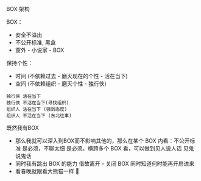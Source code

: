 
BOX 架构

BOX：
- 安全不溢出
- 不公开标准, 黑盒
- 窗外 - 小说家 - BOX

保持个性：
- 时间 (不依赖过去 - 磨灭现在的个性 - 活在当下)
- 空间 (不依赖组织 - 磨灭个性 - 独行侠)



```
独行侠 活在当下
独行侠 不活在当下(寻找组织)
组织人 活在当下 (强调态度)
组织人 不活在当下 (东北往事)
```

既然我有BOX
- 那么我就可以深入到BOX而不影响其他的，那么在某个 BOX 内看：不公开标准 是必须，不聊太细 是必须。横跨多个 BOX 看，可以做到见人说人话 见鬼说鬼话
- 同时我有跳出 BOX 的能力 借故离开 - 关闭 BOX 同时知道何时能再开启进来
- 看春晚就跟看大熊猫一样 🐼




